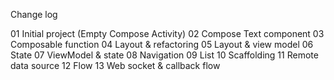 Change log

01 Initial project (Empty Compose Activity)
02 Compose Text component
03 Composable function
04 Layout & refactoring
05 Layout & view model
06 State
07 ViewModel & state
08 Navigation
09 List
10 Scaffolding
11 Remote data source
12 Flow
13 Web socket & callback flow
